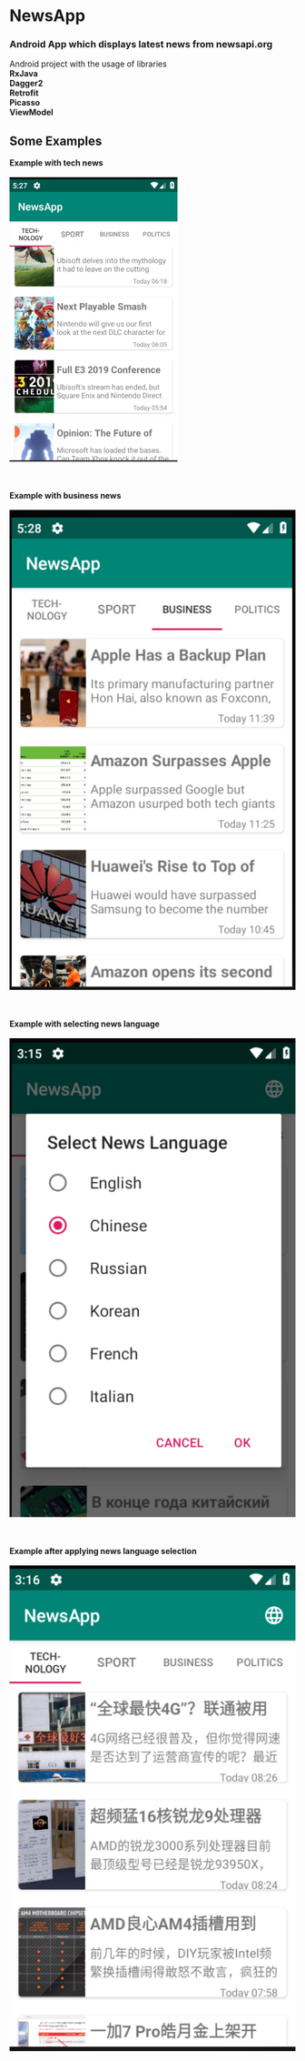 # NewsApp
### Android App which displays latest news from **newsapi.org**

Android project with the usage of libraries</br>
 **RxJava**</br>
 **Dagger2**</br>
 **Retrofit**</br>
 **Picasso**</br>
 **ViewModel**</br>


## Some Examples

**Example with tech news** </br></br>
<img src="https://github.com/Jamshid-M/NewsApp/blob/master/img/example1.png" height="500"></br></br></br>

**Example with business news** </br></br>
![alt_text](https://github.com/Jamshid-M/NewsApp/blob/master/img/example2.png)</br></br></br>

**Example with selecting news language** </br></br>
![alt_text](https://github.com/Jamshid-M/NewsApp/blob/master/img/select_lang.png)</br></br></br>

**Example after applying news language selection** </br></br>
![alt_text](https://github.com/Jamshid-M/NewsApp/blob/master/img/apply_lang.png)</br></br></br>
